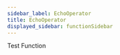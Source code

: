 ```yaml
---
sidebar_label: EchoOperator
title: EchoOperator
displayed_sidebar: functionSidebar
---
```


Test Function

